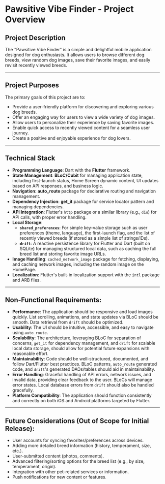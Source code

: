 # Pawsitive Vibe Finder - Project Overview

## Project Description
The "Pawsitive Vibe Finder" is a simple and delightful mobile application designed for dog enthusiasts. It allows users to browse different dog breeds, view random dog images, save their favorite images, and easily revisit recently viewed breeds.

---
## Project Purposes
The primary goals of this project are to:
* Provide a user-friendly platform for discovering and exploring various dog breeds.
* Offer an engaging way for users to view a wide variety of dog images.
* Allow users to personalize their experience by saving favorite images.
* Enable quick access to recently viewed content for a seamless user journey.
* Create a positive and enjoyable experience for dog lovers.

---
## Technical Stack

* **Programming Language**: Dart with the **Flutter** framework.
* **State Management**: **BLoC/Cubit** for managing application state, including first-launch status, Home Screen dynamic content, UI updates based on API responses, and business logic.
* **Navigation**: **auto\_route** package for declarative routing and navigation management.
* **Dependency Injection**: **get\_it** package for service locator pattern and managing dependencies.
* **API Integration**: Flutter's `http` package or a similar library (e.g., `dio`) for API calls, with proper error handling.
* **Local Storage**:
    * **`shared_preferences`**: For simple key-value storage such as user preferences (theme, language), the first-launch flag, and the list of recently viewed breeds (if stored as a simple list of strings/IDs).
    * **`drift`**: A reactive persistence library for Flutter and Dart (built on SQLite) for managing structured local data, such as caching the full breed list and storing favorite image URLs.
* **Image Handling**: `cached_network_image` package for fetching, displaying, and caching network images, including the random image on the HomePage.
* **Localization**: Flutter's built-in localization support with the `intl` package and ARB files.

---
## Non-Functional Requirements:

* **Performance**: The application should be responsive and load images quickly. List scrolling, animations, and state updates via BLoC should be smooth. Data retrieval from `drift` should be optimized.
* **Usability**: The UI should be intuitive, accessible, and easy to navigate using `auto_route`.
* **Scalability**: The architecture, leveraging BLoC for separation of concerns, `get_it` for dependency management, and `drift` for scalable local data storage, should allow for potential future expansions with reasonable effort.
* **Maintainability**: Code should be well-structured, documented, and follow Dart/Flutter best practices. BLoC patterns, `auto_route` generated code, and `drift`'s generated DAOs/tables should aid in maintainability.
* **Error Handling**: Graceful handling of API errors, network issues, and invalid data, providing clear feedback to the user. BLoCs will manage error states. Local database errors from `drift` should also be handled gracefully.
* **Platform Compatibility**: The application should function consistently and correctly on both iOS and Android platforms targeted by Flutter.

---
## Future Considerations (Out of Scope for Initial Release):

* User accounts for syncing favorites/preferences across devices.
* Adding more detailed breed information (history, temperament, size, etc.).
* User-submitted content (photos, comments).
* Advanced filtering/sorting options for the breed list (e.g., by size, temperament, origin).
* Integration with other pet-related services or information.
* Push notifications for new content or features.